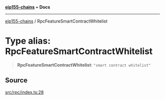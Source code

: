 [**eip155-chains**](../README.md) • **Docs**

***

[eip155-chains](../globals.md) / RpcFeatureSmartContractWhitelist

# Type alias: RpcFeatureSmartContractWhitelist

> **RpcFeatureSmartContractWhitelist**: `"smart contract whitelist"`

## Source

[src/rpc/index.ts:28](https://github.com/ivanzzeth/eip155-chains/blob/400ef11db8a06981938f7415f945494cf060a7cb/src/rpc/index.ts#L28)
